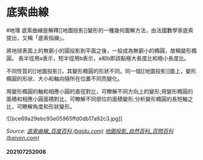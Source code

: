 # 底索曲線
#地理 
底索曲線是解釋[[地圖投影]]變形的一種幾何圖解方法，由法國數學家底索提出，又稱「底索指線」。

將地球表面上的無窮小的圓投影到平面之後，一般成為無窮小的橢圓，故稱變形橢圓。 長半徑用a表示，短半徑用b表示，a和b即該點極大長度比和極小長度比。

不同性質的[[地圖投影]]，其變形橢圓的形狀不同。同一個[[地圖投影]]圖上，變形橢圓的形狀、大小和軸向隨所在位置不同而變化。

用變形橢圓的軸和相應小圓的直徑對比，可瞭解不同方向上的變形;用變形橢圓的面積和相應小圓面積對比，可瞭解不同部位的面積變形;分析變形橢圓的長短軸之比，可瞭解角度和形狀變形。

![[bce69a29ebc93e05965ffd0db17a92c3.jpg]]

*Source:
[底索曲線_百度百科 (baidu.com)](https://baike.baidu.com/item/%E5%BA%95%E7%B4%A2%E6%9B%B2%E7%BA%BF/1973455)
[地圖投影_自然百科_百問百科 (baiven.com)](http://www.baiven.com/baike/220/259411.html)*

#### 202107252008